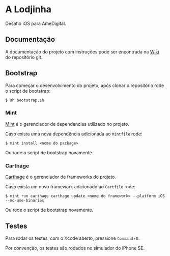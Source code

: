 # A Lodjinha

Desafio iOS para AmeDigital.

## Documentação

A documentação do projeto com instruções pode ser encontrada na [Wiki](https://github.com/GuiBayma/challenge-ios/wiki) do repositório git.

## Bootstrap

Para começar o desenvolvimento do projeto, após clonar o repositório rode o script de bootstrap:

```console
$ sh bootstrap.sh
```

### Mint

[Mint](https://github.com/yonaskolb/Mint) é o gerenciador de dependencias utilizado no projeto.

Caso exista uma nova dependência adicionada ao `Mintfile` rode:

```console
$ mint install <nome do package>
```

Ou rode o script de bootstrap novamente.

### Carthage

[Carthage](https://github.com/Carthage/Carthage) é o gerenciador de frameworks do projeto.

Caso exista um novo framework adicionado ao `Cartfile` rode:

```console
$ mint run carthage carthage update <nome do framework> --platform iOS --no-use-binaries
```

Ou rode o script de bootstrap novamente.

## Testes

Para rodar os testes, com o Xcode aberto, pressione `Command`+`U`.

Por convenção, os testes são rodados no simulador do iPhone SE.